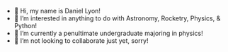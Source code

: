 - 👋 Hi, my name is Daniel Lyon!
- 👀 I’m interested in anything to do with Astronomy, Rocketry, Physics, & Python! 
- 🌱 I’m currently a penultimate undergraduate majoring in physics!
- 💞️ I’m not looking to collaborate just yet, sorry!

<!---
vTwinsz/vTwinsz is a ✨ special ✨ repository because its `README.md` (this file) appears on your GitHub profile.
You can click the Preview link to take a look at your changes.
--->
